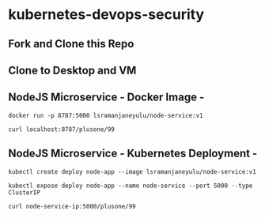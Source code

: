 # kubernetes-devops-security

## Fork and Clone this Repo

## Clone to Desktop and VM

## NodeJS Microservice - Docker Image -
`docker run -p 8787:5000 lsramanjaneyulu/node-service:v1`

`curl localhost:8787/plusone/99`
 
## NodeJS Microservice - Kubernetes Deployment -
`kubectl create deploy node-app --image lsramanjaneyulu/node-service:v1`

`kubectl expose deploy node-app --name node-service --port 5000 --type ClusterIP`

`curl node-service-ip:5000/plusone/99`
